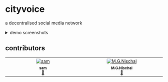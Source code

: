 # cityvoice

a decentralised social media network

<details>
<summary>demo screenshots</summary>

### Login
Securely access your CityVoice account with our easy-to-use login system.

![](assets/login.jpeg)
### Signup
Create an account and start engaging with your local community today!

![](assets/signup.jpeg)
### Profile
Showcase your personality and interests with a customizable profile page.

![](assets/profile.jpeg)
### Search
Find and connect with like-minded individuals, local businesses, and community leaders.

![](assets/search.jpeg)
### Create post
Share your thoughts, ideas, opinions and issues with the community.

![](assets/post.jpeg)
### create poll
Engage in democratic decision-making by creating and participating in polls.

![](assets/poll.jpeg)

</details>

## contributors

<!-- ALL-CONTRIBUTORS-LIST:START - Do not remove or modify this section -->
<!-- prettier-ignore-start -->
<!-- markdownlint-disable -->
<table>
  <tbody>
    <tr>
      <td align="center" valign="top" width="14.28%"><a href="http://aqclf.xyz"><img src="https://avatars.githubusercontent.com/u/126369826?v=4?s=100" width="100px;" alt="sam"/><br /><sub><b>sam</b></sub></a><br /><a href="#maintenance-aquaticcalf" title="Maintenance">🚧</a></td>
      <td align="center" valign="top" width="14.28%"><a href="https://github.com/Nischal-18"><img src="https://avatars.githubusercontent.com/u/136146493?v=4?s=100" width="100px;" alt="M.G.Nischal"/><br /><sub><b>M.G.Nischal</b></sub></a><br /><a href="#maintenance-Nischal-18" title="Maintenance">🚧</a></td>
    </tr>
  </tbody>
</table>

<!-- markdownlint-restore -->
<!-- prettier-ignore-end -->

<!-- ALL-CONTRIBUTORS-LIST:END -->
